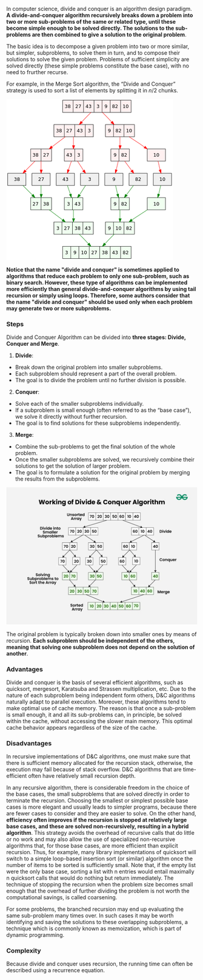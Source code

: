 In computer science, divide and conquer is an algorithm design paradigm. **A divide-and-conquer algorithm recursively breaks down a problem into two or more sub-problems of the same or related type, until these become simple enough to be solved directly. The solutions to the sub-problems are then combined to give a solution to the original problem**.

The basic idea is to decompose a given problem into two or more similar, but simpler, subproblems, to solve them in turn, and to compose their solutions to solve the given problem. Problems of sufficient simplicity are solved directly (these simple problems constitute the base case), with no need to frurther recurse.

For example, in the Merge Sort algorithm, the “Divide and Conquer” strategy is used to sort a list of elements by splitting it in $n/2$ chunks.

![88893a1f7640e31bc23bfe7aa7844b3b.png](../_resources/88893a1f7640e31bc23bfe7aa7844b3b.png)

**Notice that the name "divide and conquer" is sometimes applied to algorithms that reduce each problem to only one sub-problem, such as binary search. However, these type of algorithms can be implemented more efficiently than general divide-and-conquer algorithms by using tail recursion or simply using loops. Therefore, some authors consider that the name "divide and conquer" should be used only when each problem may generate two or more subproblems.**

### Steps

Divide and Conquer Algorithm can be divided into **three stages: Divide, Conquer and Merge**.
1. **Divide**:
- Break down the original problem into smaller subproblems.
- Each subproblem should represent a part of the overall problem.
- The goal is to divide the problem until no further division is possible.

2. **Conquer**:
- Solve each of the smaller subproblems individually.
- If a subproblem is small enough (often referred to as the “base case”), we solve it directly without further recursion.
- The goal is to find solutions for these subproblems independently.

3. **Merge**:
- Combine the sub-problems to get the final solution of the whole problem.
- Once the smaller subproblems are solved, we recursively combine their solutions to get the solution of larger problem.
- The goal is to formulate a solution for the original problem by merging the results from the subproblems.

![e04ce057cede3e1e10029b1925c2d50e.png](../_resources/e04ce057cede3e1e10029b1925c2d50e.png)

The original problem is typically broken down into smaller ones by means of recursion. **Each subproblem should be independent of the others, meaning that solving one subproblem does not depend on the solution of another**. 

### Advantages

Divide and conquer is the basis of several efficient algorithms, such as quicksort, mergesort, Karatsuba and Strassen multiplication, etc. Due to the nature of each subproblem being independent form others, D&C algorithms naturally adapt to parallel execution. Moreover, these algorithms tend to make optimal use of cache memory. The reason is that once a sub-problem is small enough, it and all its sub-problems can, in principle, be solved within the cache, without accessing the slower main memory. This optimal cache behavior appears regardless of the size of the cache. 

### Disadvantages

In recursive implementations of D&C algorithms, one must make sure that there is sufficient memory allocated for the recursion stack, otherwise, the execution may fail because of stack overflow. D&C algorithms that are time-efficient often have relatively small recursion depth.

In any recursive algorithm, there is considerable freedom in the choice of the base cases, the small subproblems that are solved directly in order to terminate the recursion. 
Choosing the smallest or simplest possible base cases is more elegant and usually leads to simpler programs, because there are fewer cases to consider and they are easier to solve. 
On the other hand, **efficiency often improves if the recursion is stopped at relatively large base cases, and these are solved non-recursively, resulting in a hybrid algorithm**. This strategy avoids the overhead of recursive calls that do little or no work and may also allow the use of specialized non-recursive algorithms that, for those base cases, are more efficient than explicit recursion. Thus, for example, many library implementations of quicksort will switch to a simple loop-based insertion sort (or similar) algorithm once the number of items to be sorted is sufficiently small. Note that, if the empty list were the only base case, sorting a list with n entries would entail maximally n quicksort calls that would do nothing but return immediately. The technique of stopping the recursion when the problem size becomes small enough that the overhead of further dividing the problem is not worth the computational savings, is called coarsening.

For some problems, the branched recursion may end up evaluating the same sub-problem many times over. In such cases it may be worth identifying and saving the solutions to these overlapping subproblems, a technique which is commonly known as memoization, which is part of dynamic programming.

### Complexity

Because divide and conquer uses recursion, the running time can often be described using a recurrence equation. 